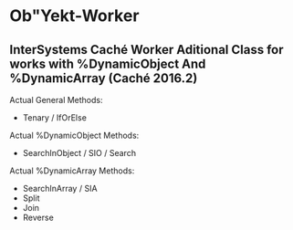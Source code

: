 # Ob"Yekt-Worker
## InterSystems Caché Worker Aditional Class for works with %DynamicObject And %DynamicArray (Caché 2016.2)

Actual General Methods:
* Tenary / IfOrElse

Actual %DynamicObject Methods:
* SearchInObject / SIO / Search

Actual %DynamicArray Methods:
* SearchInArray / SIA
* Split
* Join
* Reverse
